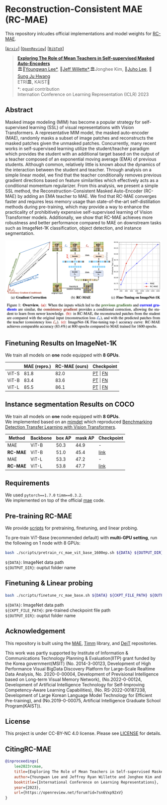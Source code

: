 # Reconstruction-Consistent MAE (RC-MAE)

This repository inlcudes official implementations and model weights for [RC-MAE](https://openreview.net/forum?id=7sn6Vxp92xV).

[[`Arxiv`](https://arxiv.org/abs/2210.02077)] [[`OpenReview`](https://openreview.net/forum?id=7sn6Vxp92xV)] [[`BibTeX`](#CitingRC-MAE)]
 
> **[Exploring The Role of Mean Teachers in Self-supervised Masked Auto-Encoders](https://openreview.net/forum?id=7sn6Vxp92xV)**<br>
> :classical_building:️️:school:[Youngwan Lee*](https://github.com/youngwanLEE), :school:[Jeff Willette*](https://jeffwillette.github.io/),:classical_building:️️Jonghee Kim, :school:[Juho Lee](https://juho-lee.github.io/), :school:[Sung Ju Hwang](http://www.sungjuhwang.com/) <br>
> ETRI:classical_building:️, KAIST:school: <br>
> *: equal contribution <br>
> Internation Conference on Learning Representation (ICLR) 2023


## Abstract

Masked image modeling (MIM) has become a popular strategy for self-supervised learning (SSL) of visual representations with Vision Transformers. A representative MIM model, the masked auto-encoder (MAE), randomly masks a subset of image patches and reconstructs the masked patches given the unmasked patches. Concurrently, many recent works in self-supervised learning utilize the student/teacher paradigm which provides the student with an additional target based on the output of a teacher composed of an exponential moving average (EMA) of previous students. Although common, relatively little is known about the dynamics of the interaction between the student and teacher. Through analysis on a simple linear model, we find that the teacher conditionally removes previous gradient directions based on feature similarities which effectively acts as a conditional momentum regularizer. From this analysis, we present a simple SSL method, the Reconstruction-Consistent Masked Auto-Encoder (RC-MAE) by adding an EMA teacher to MAE. We find that RC-MAE converges faster and requires less memory usage than state-of-the-art self-distillation methods during pre-training, which may provide a way to enhance the practicality of prohibitively expensive self-supervised learning of Vision Transformer models. Additionally, we show that RC-MAE achieves more robustness and better performance compared to MAE on downstream tasks such as ImageNet-1K classification, object detection, and instance segmentation.

![rc-mae](rc-mae.png)


## Finetuning Results on ImageNet-1K
We train all models on **one** node equipped with **8 GPUs**.  

|       | MAE (repro.) | **RC-MAE (ours)** | Checkpoint |
|-------|--------------|-------------------|------------|
| ViT-S | 81.8         | 82.0              | [PT](https://dl.dropbox.com/s/w8udo7egbp6xjo1/rc_mae_vit_small_pt_1600ep.pth) \| [FN](https://dl.dropbox.com/s/bkjwoehfhkd0dd2/rc_mae_vit_small_fn.pth) |
| ViT-B | 83.4         | 83.6              | [PT](https://dl.dropbox.com/s/9ubjhgnutjtoexf/rc_mae_vit_base_pt_1600ep.pth) \| [FN](https://dl.dropbox.com/s/6nyplpabyum07mk/rc_mae_vit_base_fn.pth) |
| ViT-L | 85.5         | 86.1              | [PT](https://dl.dropbox.com/s/20fxvm5foy10m8t/rc_mae_vit_large_pt_1600ep.pth) \| [FN](https:/dl.dropbox.com/s/68wbpapvzwrmq5d/rc_mae_vit_large_fn.pth) |


## Instance segmentation Results on COCO
We train all models on **one** node equipped with **8 GPUs**.  
We implemented based on an [mimdet](https://github.com/hustvl/MIMDet) which reproduced [Benchmarking Detection Transfer Learning with Vision Transformers](https://arxiv.org/abs/2111.11429). 


| Method     | Backbone | box AP | mask AP | Checkpoint |
|------------|----------|--------|---------|------------|
| MAE        | ViT-B    | 50.3   | 44.9    | -          |
| **RC-MAE** | ViT-B    | 51.0   | 45.4    | [link](https://dl.dropbox.com/s/9qsk8t5dcxxhql9/rc_mae_vit_base_mask_rcnn.pth)       |
| MAE        | ViT-L    | 53.3   | 47.2    | -          |
| **RC-MAE** | ViT-L    | 53.8   | 47.7    | [link](https://dl.dropbox.com/s/cv1zznwebgcn78c/rc_mae_vit_large_mask_rcnn.pth)       |



## Requirements
We used `pytorch==1.7.0` `timm==0.3.2`.  
We implemented on top of the official [mae](https://github.com/facebookresearch/mae) code.


## Pre-training RC-MAE

We provide [scripts](https://github.com/youngwanLEE/rc-mae-release/tree/main/scripts) for pretraining, finetuning, and linear probing.

To pre-train ViT-Base (recommended default) with **multi-GPU setting**, run the following on 1 node with 8 GPUs:

```bash
bash ./scripts/pretrain_rc_mae_vit_base_1600ep.sh ${DATA} ${OUTPUT_DIR}
```
`${DATA}`: ImageNet data path  
`${OUTPUT_DIR}`: ouptut folder name 

## Finetuning & Linear probing

```bash
bash ./scripts/finetune_rc_mae_base.sh ${DATA} ${CKPT_FILE_PATH} ${OUTPUT_DIR}
```
`${DATA}`: ImageNet data path  
`${CKPT_FILE_PATH}`: pre-trained checkpoint file path  
`${OUTPUT_DIR}`: ouptut folder name  



## Acknowledgement

This repository is built using the [MAE](https://github.com/facebookresearch/mae), [Timm](https://github.com/rwightman/pytorch-image-models)
library, and [DeiT](https://github.com/facebookresearch/deit) repositories.

This work was partly supported by Institute of Information \& Communications Technology Planning \& Evaluation(IITP) grant funded by the Korea government(MSIT) (No. 2014-3-00123, Development of High Performance Visual BigData Discovery Platform for Large-Scale Realtime Data Analysis, No. 2020-0-00004, Development of Previsional Intelligence based on Long-term Visual Memory Network), (No.2022-0-00124, Development of Artificial Intelligence Technology for Self-Improving Competency-Aware Learning Capabilities), (No. RS-2022-00187238, Development of Large Korean Language Model Technology for Efficient Pre-training), and (No.2019-0-00075, Artificial Intelligence Graduate School Program(KAIST)).

## License

This project is under CC-BY-NC 4.0 license. Please see [LICENSE](LICENSE) for details.

## <a name="CitingRC-MAE"></a>CitingRC-MAE

```BibTeX
@inproceedings{
    lee2023rcmae,
    title={Exploring The Role of Mean Teachers in Self-supervised Masked Auto-Encoders},
    author={Youngwan Lee and Jeffrey Ryan Willette and Jonghee Kim and Juho Lee and Sung Ju Hwang},
    booktitle={International Conference on Learning Representations},
    year={2023},
    url={https://openreview.net/forum?id=7sn6Vxp92xV}
}
```
